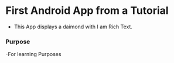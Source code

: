 # First Android App from a Tutorial

- This App displays a daimond with I am Rich Text.

### Purpose

-For learning Purposes

